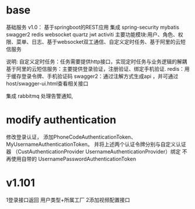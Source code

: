# base
基础服务
v1.0：
基于springboot的REST应用
集成 spring-security mybatis swagger2 redis websocket quartz jwt activiti 
主要功能模块:用户、角色、权限、菜单、日志、基于websocket双工通信、自定义定时任务、基于阿里的云短信服务

说明:
自定义定时任务：任务需要提供http接口，实现定时任务与业务逻辑的解耦
基于阿里的云短信服务：主要提供登录验证，注册验证、绑定手机验证.
redis：用于缓存登录令牌、手机验证码
swagger2：通过注解方式生成api ，并可通过 host/swagger-ui.html查看相关接口


集成 rabbitmq
处理告警通知,


# modify authentication
修改登录认证，
添加PhoneCodeAuthenticationToken、MyUsernameAuthenticationToken。
并将上述两个认证令牌分别与自定义认证器
（CustAuthenticationProvider UsernameAuthenticationProvider）绑定
不再使用自带的 UsernamePasswordAuthenticationToken


# v1.101
1登录接口返回 用户类型+所属工厂
2添加视频配置接口


